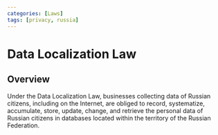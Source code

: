 ```yaml
---
categories: [Laws]
tags: [privacy, russia]
---
```


# Data Localization Law

## Overview

Under the Data Localization Law, businesses collecting data of Russian citizens, including on the Internet, are obliged to record, systematize, accumulate, store, update, change, and retrieve the personal data of Russian citizens in databases located within the territory of the Russian Federation.

